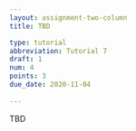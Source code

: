 ```yaml
---
layout: assignment-two-column
title: TBD

type: tutorial
abbreviation: Tutorial 7
draft: 1
num: 4
points: 3
due_date: 2020-11-04
    
---
```

TBD